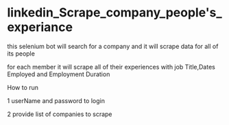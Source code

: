 # linkedin_Scrape_company_people's_experiance
this selenium bot  will search for a company and it will scrape data for all of its people 

for each member it will scrape all of their experiences with job Title,Dates Employed and Employment Duration


How to run

1 userName and password to login

2 provide list of companies to scrape
